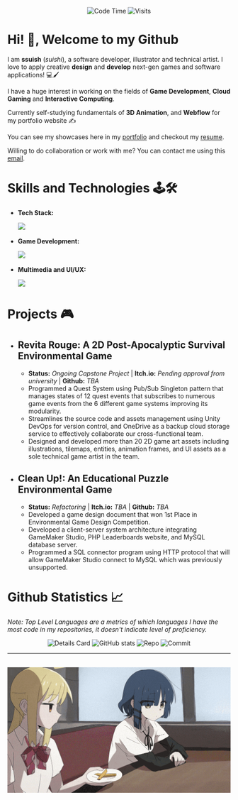 <div align="center">
 
 ![Code Time](http://img.shields.io/badge/Code%20Time-61%20hrs%2058%20mins-blue)
 ![Visits](http://img.shields.io/badge/Profile%20Views-5-blue)
</div>

# Hi! 👋, Welcome to my Github #
I am **ssuish** (*suishi*), a software developer, illustrator and technical artist. I love to apply creative **design** and **develop** next-gen games and software applications! 💻🖌️

I have a huge interest in working on the fields of **Game Development**, **Cloud Gaming** and **Interactive Computing**.

Currently self-studying fundamentals of **3D Animation**, and **Webflow** for my portfolio website ✍️

You can see my showcases here in my <a href="" target="_blank">portfolio</a> and checkout my <a href="" target="_blank">resume</a>.

Willing to do collaboration or work with me? You can contact me using this <a href="mailto:fubuki.k016@gmail.com">email</a>.

# Skills and Technologies 🕹️🛠️ 
- **Tech Stack:**
  
  <img src="https://skillicons.dev/icons?i=html,css,js,bootstrap,python,php,wordpress,git,github,net,flutter,docker,aws" />
 
- **Game Development:**
  
  <img src="https://skillicons.dev/icons?i=cs,cpp,unity,unreal,godot" />
 
- **Multimedia and UI/UX:**
  
  <img src="https://skillicons.dev/icons?i=figma,photoshop,illustrator,aftereffects,blender" />

# Projects 🎮
- ## Revita Rouge: A 2D Post-Apocalyptic Survival Environmental Game ##
  - **Status:** *Ongoing Capstone Project* | **Itch.io:** *Pending approval from university* | **Github:** *TBA*
  - Programmed a Quest System using Pub/Sub Singleton pattern that manages states of 12 quest events that subscribes to numerous game events from the 6 different game systems improving its modularity.
  - Streamlines the source code and assets management using Unity DevOps for version control, and OneDrive as a backup cloud storage service to effectively collaborate our cross-functional team.
  - Designed and developed more than 20 2D game art assets including illustrations, tilemaps, entities, animation frames, and UI assets as a sole technical game artist in the team.
- ## Clean Up!: An Educational Puzzle Environmental Game ##
  - **Status:** *Refactoring* | **Itch.io:** *TBA* | **Github:** *TBA*
  - Developed a game design document that won 1st Place in Environmental Game Design Competition.
  - Developed a client-server system architecture integrating GameMaker Studio, PHP Leaderboards website, and MySQL database server.
  - Programmed a SQL connector program using HTTP protocol that will allow GameMaker Studio connect to MySQL which was previously unsupported.

# Github Statistics 📈
*Note: Top Level Languages are a metrics of which languages I have the most code in my repositories, it doesn't indicate level of proficiency.*

<div align="center">
 
 ![Details Card](http://github-profile-summary-cards.vercel.app/api/cards/profile-details?username=ssuish&theme=tokyonight)
 ![GitHub stats](https://github-readme-stats.vercel.app/api?username=ssuish&count_private=true&theme=tokyonight&show_icons=true)
 ![Repo](http://github-profile-summary-cards.vercel.app/api/cards/repos-per-language?username=ssuish&theme=tokyonight&exclude=shell,bash)
 ![Commit](http://github-profile-summary-cards.vercel.app/api/cards/most-commit-language?username=ssuish&theme=tokyonight&exclude=shell,bash)
 
</div>

---

<div align=center>
 <br>
 <img src="assets/nijika-ijichi-ijichi-nijika.gif" height="50%" width="100%">
</div>
